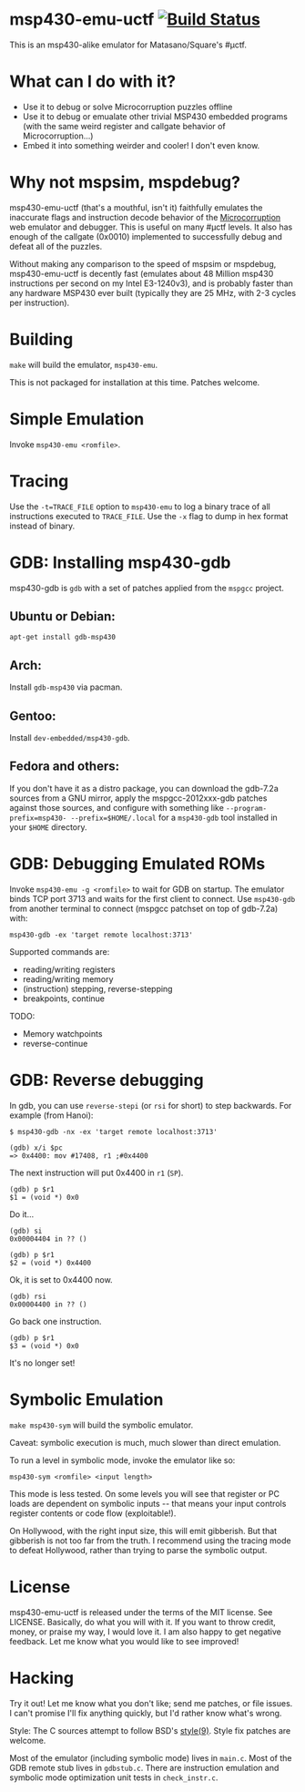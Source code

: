 msp430-emu-uctf [![Build Status](https://travis-ci.org/cemeyer/msp430-emu-uctf.png?branch=master)](https://travis-ci.org/cemeyer/msp430-emu-uctf)
===================

This is an msp430-alike emulator for Matasano/Square's #µctf.

What can I do with it?
======================

* Use it to debug or solve Microcorruption puzzles offline
* Use it to debug or emualate other trivial MSP430 embedded programs (with the
  same weird register and callgate behavior of Microcorruption...)
* Embed it into something weirder and cooler! I don't even know.

Why not mspsim, mspdebug?
=========================

msp430-emu-uctf (that's a mouthful, isn't it) faithfully emulates the
inaccurate flags and instruction decode behavior of the
[Microcorruption](http://microcorruption.com/) web emulator and debugger. This
is useful on many #µctf levels. It also has enough of the callgate (0x0010)
implemented to successfully debug and defeat all of the puzzles.

Without making any comparison to the speed of mspsim or mspdebug,
msp430-emu-uctf is decently fast (emulates about 48 Million msp430 instructions
per second on my Intel E3-1240v3), and is probably faster than any hardware
MSP430 ever built (typically they are 25 MHz, with 2-3 cycles per instruction).

Building
========

`make` will build the emulator, `msp430-emu`.

This is not packaged for installation at this time. Patches welcome.

Simple Emulation
================

Invoke `msp430-emu <romfile>`.

Tracing
=======

Use the `-t=TRACE_FILE` option to `msp430-emu` to log a binary trace of all
instructions executed to `TRACE_FILE`. Use the `-x` flag to dump in hex format
instead of binary.

GDB: Installing msp430-gdb
==========================

msp430-gdb is `gdb` with a set of patches applied from the `mspgcc` project.

Ubuntu or Debian:
-----------------

`apt-get install gdb-msp430`

Arch:
-----

Install `gdb-msp430` via pacman.

Gentoo:
-------

Install `dev-embedded/msp430-gdb`.

Fedora and others:
------------------

If you don't have it as a distro package, you can download the gdb-7.2a sources
from a GNU mirror, apply the mspgcc-2012xxx-gdb patches against those sources,
and configure with something like `--program-prefix=msp430- --prefix=$HOME/.local`
for a `msp430-gdb` tool installed in your `$HOME` directory.

GDB: Debugging Emulated ROMs
============================

Invoke `msp430-emu -g <romfile>` to wait for GDB on startup. The emulator binds
TCP port 3713 and waits for the first client to connect. Use `msp430-gdb` from
another terminal to connect (mspgcc patchset on top of gdb-7.2a) with:

    msp430-gdb -ex 'target remote localhost:3713'

Supported commands are:
* reading/writing registers
* reading/writing memory
* (instruction) stepping, reverse-stepping
* breakpoints, continue

TODO:
* Memory watchpoints
* reverse-continue

GDB: Reverse debugging
======================

In gdb, you can use `reverse-stepi` (or `rsi` for short) to step backwards. For
example (from Hanoi):

    $ msp430-gdb -nx -ex 'target remote localhost:3713'

    (gdb) x/i $pc
    => 0x4400: mov #17408, r1 ;#0x4400

The next instruction will put 0x4400 in `r1` (`SP`).

    (gdb) p $r1
    $1 = (void *) 0x0

Do it...

    (gdb) si
    0x00004404 in ?? ()

    (gdb) p $r1
    $2 = (void *) 0x4400

Ok, it is set to 0x4400 now.

    (gdb) rsi
    0x00004400 in ?? ()

Go back one instruction.

    (gdb) p $r1
    $3 = (void *) 0x0

It's no longer set!

Symbolic Emulation
==================

`make msp430-sym` will build the symbolic emulator.

Caveat: symbolic execution is much, much slower than direct emulation.

To run a level in symbolic mode, invoke the emulator like so:

    msp430-sym <romfile> <input length>

This mode is less tested. On some levels you will see that register or PC loads
are dependent on symbolic inputs -- that means your input controls register
contents or code flow (exploitable!).

On Hollywood, with the right input size, this will emit gibberish. But that
gibberish is not too far from the truth. I recommend using the tracing mode to
defeat Hollywood, rather than trying to parse the symbolic output.

License
=======

msp430-emu-uctf is released under the terms of the MIT license. See LICENSE.
Basically, do what you will with it. If you want to throw credit, money, or
praise my way, I would love it. I am also happy to get negative feedback. Let
me know what you would like to see improved!

Hacking
=======

Try it out! Let me know what you don't like; send me patches, or file issues. I
can't promise I'll fix anything quickly, but I'd rather know what's wrong.

Style: The C sources attempt to follow BSD's
[style(9)](http://www.freebsd.org/cgi/man.cgi?query=style&sektion=9). Style fix
patches are welcome.

Most of the emulator (including symbolic mode) lives in `main.c`. Most of the
GDB remote stub lives in `gdbstub.c`. There are instruction emulation and
symbolic mode optimization unit tests in `check_instr.c`.
